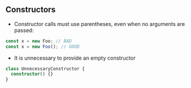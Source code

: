 ## Constructors

- Constructor calls must use parentheses, even when no arguments are passed:

```ts
const x = new Foo; // BAD
const x = new Foo(); // GOOD
```

- It is unnecessary to provide an empty constructor

```ts
class UnnecessaryConstructor {
  constructor() {}
}
```